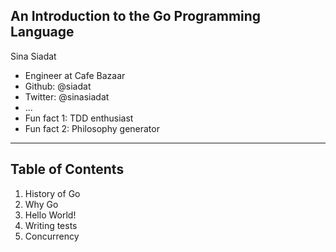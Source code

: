 ## An Introduction to the Go Programming Language

Sina Siadat

* Engineer at Cafe Bazaar
* Github: @siadat
* Twitter: @sinasiadat
* ...
* Fun fact 1: TDD enthusiast
* Fun fact 2: Philosophy generator

---

## Table of Contents

1.  History of Go
2.  Why Go
3.  Hello World!
4.  Writing tests
5.  Concurrency
